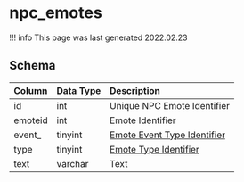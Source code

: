 # npc_emotes

!!! info
	This page was last generated 2022.02.23

## Schema

| Column | Data Type | Description |
| :--- | :--- | :--- |
| id | int | Unique NPC Emote Identifier |
| emoteid | int | Emote Identifier |
| event_ | tinyint | [Emote Event Type Identifier](../../../../server/npc/emote-event-types) |
| type | tinyint | [Emote Type Identifier](../../../../server/npc/emote-types) |
| text | varchar | Text |

